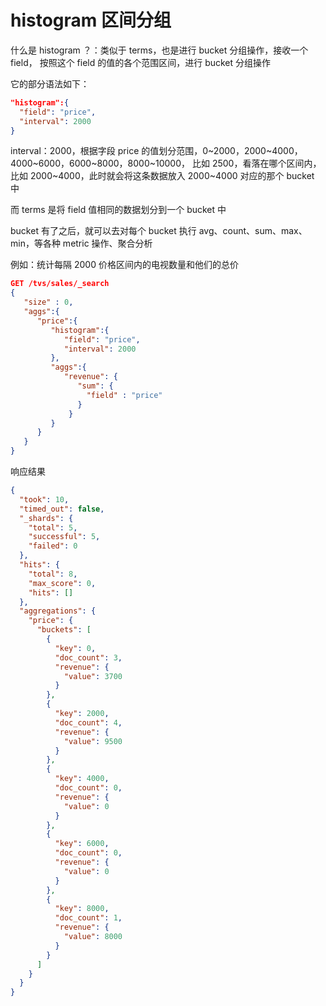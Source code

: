 # histogram 区间分组

什么是 histogram ？：类似于 terms，也是进行 bucket 分组操作，接收一个 field，
按照这个 field 的值的各个范围区间，进行 bucket 分组操作

它的部分语法如下：

```json
"histogram":{
  "field": "price",
  "interval": 2000
}
```

interval：2000，根据字段 price 的值划分范围，0~2000，2000~4000，4000~6000，6000~8000，8000~10000，
比如 2500，看落在哪个区间内，比如 2000~4000，此时就会将这条数据放入 2000~4000 对应的那个 bucket 中

而 terms 是将 field 值相同的数据划分到一个 bucket 中

bucket 有了之后，就可以去对每个 bucket 执行 avg、count、sum、max、min，等各种 metric 操作、聚合分析

例如：统计每隔 2000 价格区间内的电视数量和他们的总价

```json
GET /tvs/sales/_search
{
   "size" : 0,
   "aggs":{
      "price":{
         "histogram":{
            "field": "price",
            "interval": 2000
         },
         "aggs":{
            "revenue": {
               "sum": {
                 "field" : "price"
               }
             }
         }
      }
   }
}
```

响应结果

```json
{
  "took": 10,
  "timed_out": false,
  "_shards": {
    "total": 5,
    "successful": 5,
    "failed": 0
  },
  "hits": {
    "total": 8,
    "max_score": 0,
    "hits": []
  },
  "aggregations": {
    "price": {
      "buckets": [
        {
          "key": 0,
          "doc_count": 3,
          "revenue": {
            "value": 3700
          }
        },
        {
          "key": 2000,
          "doc_count": 4,
          "revenue": {
            "value": 9500
          }
        },
        {
          "key": 4000,
          "doc_count": 0,
          "revenue": {
            "value": 0
          }
        },
        {
          "key": 6000,
          "doc_count": 0,
          "revenue": {
            "value": 0
          }
        },
        {
          "key": 8000,
          "doc_count": 1,
          "revenue": {
            "value": 8000
          }
        }
      ]
    }
  }
}
```
